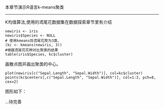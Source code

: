本章节演示R语言k-means聚类

---
K均值算法,使用的鸢尾花数据集在数据探索章节里有介绍

```
newiris <- iris
newiris$Species <- NULL
# 使用kmeans将鸢尾花聚为3类、
(kc <- kmeans(newiris, 3))
#根据鸢尾花花种对比聚类的结果
table(iris$Species, kc$cluster)
```

画散点图并画出聚类的中心。

```
plot(newiris[c("Sepal.Length", "Sepal.Width")], col=kc$cluster)
points(kc$centers[,c("Sepal.Length", "Sepal.Width")], col=1:3, pch=8, cex=2)
```

图形如下：

...待完善